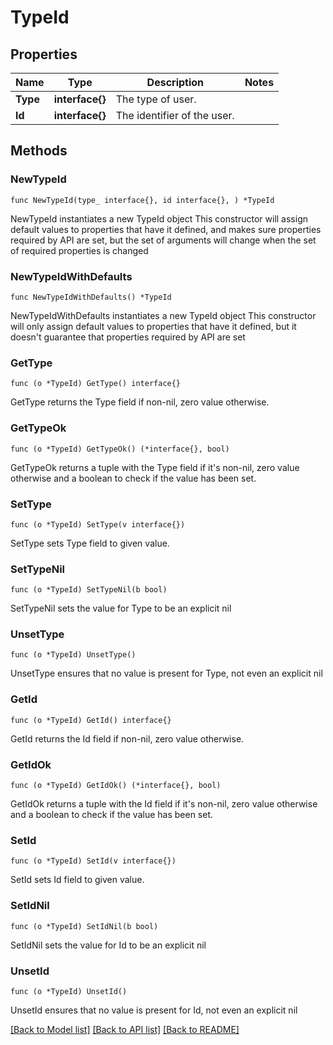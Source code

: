 # TypeId

## Properties

Name | Type | Description | Notes
------------ | ------------- | ------------- | -------------
**Type** | **interface{}** | The type of user. | 
**Id** | **interface{}** | The identifier of the user. | 

## Methods

### NewTypeId

`func NewTypeId(type_ interface{}, id interface{}, ) *TypeId`

NewTypeId instantiates a new TypeId object
This constructor will assign default values to properties that have it defined,
and makes sure properties required by API are set, but the set of arguments
will change when the set of required properties is changed

### NewTypeIdWithDefaults

`func NewTypeIdWithDefaults() *TypeId`

NewTypeIdWithDefaults instantiates a new TypeId object
This constructor will only assign default values to properties that have it defined,
but it doesn't guarantee that properties required by API are set

### GetType

`func (o *TypeId) GetType() interface{}`

GetType returns the Type field if non-nil, zero value otherwise.

### GetTypeOk

`func (o *TypeId) GetTypeOk() (*interface{}, bool)`

GetTypeOk returns a tuple with the Type field if it's non-nil, zero value otherwise
and a boolean to check if the value has been set.

### SetType

`func (o *TypeId) SetType(v interface{})`

SetType sets Type field to given value.


### SetTypeNil

`func (o *TypeId) SetTypeNil(b bool)`

 SetTypeNil sets the value for Type to be an explicit nil

### UnsetType
`func (o *TypeId) UnsetType()`

UnsetType ensures that no value is present for Type, not even an explicit nil
### GetId

`func (o *TypeId) GetId() interface{}`

GetId returns the Id field if non-nil, zero value otherwise.

### GetIdOk

`func (o *TypeId) GetIdOk() (*interface{}, bool)`

GetIdOk returns a tuple with the Id field if it's non-nil, zero value otherwise
and a boolean to check if the value has been set.

### SetId

`func (o *TypeId) SetId(v interface{})`

SetId sets Id field to given value.


### SetIdNil

`func (o *TypeId) SetIdNil(b bool)`

 SetIdNil sets the value for Id to be an explicit nil

### UnsetId
`func (o *TypeId) UnsetId()`

UnsetId ensures that no value is present for Id, not even an explicit nil

[[Back to Model list]](../README.md#documentation-for-models) [[Back to API list]](../README.md#documentation-for-api-endpoints) [[Back to README]](../README.md)


